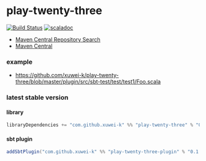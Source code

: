 # play-twenty-three

[![Build Status](https://secure.travis-ci.org/xuwei-k/play-twenty-three.png)](http://travis-ci.org/xuwei-k/play-twenty-three)
[![scaladoc](http://javadoc-badge.appspot.com/com.github.xuwei-k/play-twenty-three_2.11.svg?label=scaladoc)](http://javadoc-badge.appspot.com/com.github.xuwei-k/play-twenty-three_2.11)

- [Maven Central Repository Search](http://search.maven.org/#search%7Cga%7C1%7Cg%3A%22com.github.xuwei-k%22%20AND%20a%3A%22play-twenty-three_2.11%22)
- [Maven Central](http://repo1.maven.org/maven2/com/github/xuwei-k/play-twenty-three_2.11/)

### example
- <https://github.com/xuwei-k/play-twenty-three/blob/master/plugin/src/sbt-test/test/test1/Foo.scala>

### latest stable version

#### library

```scala
libraryDependencies += "com.github.xuwei-k" %% "play-twenty-three" % "0.1.3"
```

#### sbt plugin

```scala
addSbtPlugin("com.github.xuwei-k" %% "play-twenty-three-plugin" % "0.1.3")
```
